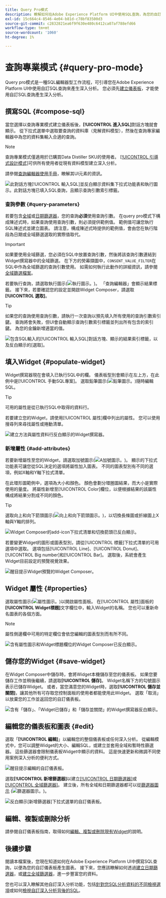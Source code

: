 ```yaml
---
title: Query Pro模式
description: 瞭解如何在Adobe Experience Platform UI中使用SQL查詢，為您的自訂儀表板產生圖表。
exl-id: 15c664c4-8546-4e04-b81d-c78bf83500d3
source-git-commit: c2832821ea6f9f630e480c6412ca07af788efd66
workflow-type: tm+mt
source-wordcount: '1060'
ht-degree: 1%

---
```


# 查詢專業模式 {#query-pro-mode}

Query pro模式是一種SQL編輯器型工作流程，可引導您在Adobe Experience Platform UI中使用自訂SQL查詢來產生深入分析。 您必須先[建立儀表板](./overview.md#create-custom-dashboard)，才能使用自訂SQL查詢產生深入分析。

## 撰寫SQL {#compose-sql}

當您選擇以查詢專業模式建立儀表板後，**[!UICONTROL 進入SQL]**&#x200B;對話方塊就會顯示。 從下拉式選單中選取要查詢的資料庫（見解資料模型），然後在查詢專家編輯器中為您的資料集輸入合適的查詢。

>[!NOTE]
>
>查詢專業模式僅適用於已購買Data Distiller SKU的使用者。 [[!UICONTROL 引導式設計模式]](../../user-defined-dashboards.md)可供所有使用者從現有資料模型建立深入分析。

請參閱[查詢編輯器使用手冊](../../../query-service/ui/user-guide.md#query-authoring)，瞭解其UI元素的資訊。

![此對話方塊[!UICONTROL 輸入SQL]並反白顯示資料集下拉式功能表和執行圖示。此對話方塊已填入SQL查詢，且顯示查詢引數索引標籤。](../../images/customizable-insights/enter-sql-database-dropdown.png)

### 查詢參數 {#query-parameters}

若要包含[全域](./filters/global-filter.md)或[日期篩選器](./filters/date-filter.md)，您的查詢&#x200B;**必須**&#x200B;使用查詢引數。 在query pro模式下構成陳述式時，如果查詢使用查詢引數，則必須提供範例值。 範例值可讓您執行SQL陳述式並建立圖表。 請注意，構成陳述式時提供的範例值，會由您在執行階段為日期或全域篩選選取的實際值取代。



>[!IMPORTANT]
>
>如果要使用全域篩選，您必須在SQL中放置查詢引數，然後將該查詢引數連結到Widget撰寫器中的全域篩選。 在下方的熒幕擷圖中，`CONSENT_VALUE_FILTER`在SQL中作為全域篩選的查詢引數使用。 如需如何執行此動作的詳細資訊，請參閱[全域篩選檔案](./filters/global-filter.md#enable-global-filter)。

若要執行查詢，請選取執行圖示(![執行圖示。](/help/images/icons/play.png))。 「查詢編輯器」會顯示結果標籤。 接下來，若要確認您的設定並開啟Widget Composer，請選取&#x200B;**[!UICONTROL 選取]**。

>[!TIP]
>
>如果您的查詢使用查詢引數，請執行一次查詢以預先填入所有使用的查詢引數索引鍵。 查詢將會失敗，但UI會自動顯示查詢引數索引標籤並列出所有包含的索引鍵。 為您的金鑰新增適當的值。

![包含SQL輸入的[!UICONTROL 輸入SQL]對話方塊、顯示的結果索引標籤，以及反白顯示的[選取]。](../../images/customizable-insights/enter-sql-select.png)

## 填入Widget {#populate-widget}

Widget撰寫器現在會填入已執行SQL中的欄。 儀表板型別會顯示在左上方，在此例中是[!UICONTROL 手動SQL專案]。 選取鉛筆圖示(![鉛筆圖示。](/help/images/icons/edit.png))隨時編輯SQL。

>[!TIP]
>
>可用的屬性是從已執行SQL中取得的資料行。

若要建立您的Widget，請使用[!UICONTROL 屬性]欄中列出的屬性。 您可以使用搜尋列來尋找屬性或捲動清單。

![建立方法與屬性資料行反白顯示的Widget撰寫器。](../../images/customizable-insights/creation-method-and-attribute-column.png)

### 新增屬性 {#add-attributes}

若要新增屬性至您的Widget，請選取加號圖示(![A加號圖示。](/help/images/icons/add-circle.png))。 顯示的下拉式功能表可讓您從SQL決定的選項將屬性加入圖表。 不同的圖表型別有不同的選項，例如X軸和Y軸下拉式清單。

在此環形圖範例中，選項為大小和顏色。 顏色會劃分環圈圖結果，而大小是實際使用的量度。 將屬性新增至[!UICONTROL Color]欄位，以便根據結果的該屬性構成將結果分割成不同的顏色。

>[!TIP]
>
>選取向上和向下箭頭圖示(![向上和向下箭頭圖示。](/help/images/icons/switch.png))，以切換長條圖或折線圖上X軸與Y軸的排列。

![Widget Composer的add-icon下拉式清單和切換箭頭已反白顯示。](../../images/customizable-insights/add-icon-and-switch-arrows.png)

若要變更Widget的圖形或圖表型別，請從[!UICONTROL 標籤]下拉式清單的可用選項中選取。 選項包括[!UICONTROL Line]、[!UICONTROL Donut]、[!UICONTROL Big number]和[!UICONTROL Bar]。 選取後，系統會產生Widget目前設定的預覽視覺效果。

![醒目提示Widget預覽的Widget Composer。](../../images/customizable-insights/widget-preview.png)

## Widget 屬性 {#properties}

選取屬性圖示(![屬性圖示。](/help/images/icons/properties.png))以開啟屬性面板。 在[!UICONTROL 屬性]面板的&#x200B;**[!UICONTROL Widget標題]**&#x200B;文字欄位中，輸入Widget的名稱。 您也可以重新命名圖表的各個方面。

>[!NOTE]
>
>屬性側邊欄中可用的特定欄位會依您編輯的圖表型別而有所不同。

![含有屬性圖示和Widget標題欄位的Widget Composer已反白顯示。](../../images/customizable-insights/widget-properties-title-text.png)

## 儲存您的Widget {#save-widget}

在Widget Composer中儲存時，會將Widget本機儲存至您的儀表板。 如果您要儲存工作並稍後繼續，請選取&#x200B;**[!UICONTROL 儲存]**。 Widget名稱下方的勾號圖示表示已儲存Widget。 或者，當您滿意您的Widget時，選取&#x200B;**[!UICONTROL 儲存並關閉]**，讓其他所有可存取您控制面板的使用者都能使用此Widget。 選取「取消」以放棄您的工作並返回您的自訂儀表板。

![含有「儲存」、「Widget已儲存」和「儲存並關閉」的Widget撰寫器反白顯示。](../../images/customizable-insights/insight-saved.png)

## 編輯您的儀表板和圖表 {#edit}

選取「**[!UICONTROL 編輯]**」以編輯您的整個儀表板或任何深入分析。 從編輯模式中，您可以調整Widget的大小、編輯SQL，或建立並套用全域和暫時性篩選器。 這些篩選器會限制儀表板Widget中顯示的資料。 這是快速更新和微調不同使用案例深入分析的便利方式。

![醒目提示編輯的自訂儀表板。](../../images/customizable-insights/edit-dashboard.png)

選取&#x200B;**[!UICONTROL 新增篩選器]**&#x200B;以建立[[!UICONTROL 日期篩選器]](#create-date-filter)或[[!UICONTROL 全域篩選器]](#create-global-filter)。 建立後，所有全域和日期篩選器都可以從[篩選器圖示](#select-global-filter) (![篩選器圖示。](/help/images/icons/filter.png))。

![反白顯示[新增篩選器]下拉式選單的自訂儀表板。](../../images/customizable-insights/add-filter.png)

## 編輯、複製或刪除分析

請參閱自訂儀表板指南，取得如何[編輯、複製或刪除現有Widget](../../user-defined-dashboards.md#duplicate)的說明。

## 後續步驟

閱讀本檔案後，您現在知道如何在Adobe Experience Platform UI中撰寫SQL查詢，以便為您的自訂儀表板產生圖表。 接下來，您應該瞭解如何透過[建立日期篩選器](./filters/date-filter.md)，或[建立全域篩選器](./filters/global-filter.md)，進一步豐富您的資料。

您也可以深入瞭解其他自訂深入分析功能，包括[針對您SQL分析資料的不同檢視選項](./view-more.md)或如何[檢視自訂深入分析背後的SQL](./view-sql.md)。
